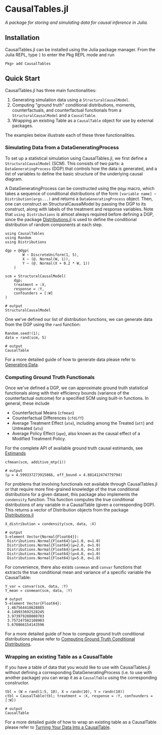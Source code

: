 # CausalTables.jl

*A package for storing and simulating data for causal inference in Julia.*

## Installation
CausalTables.jl can be installed using the Julia package manager.
From the Julia REPL, type `]` to enter the Pkg REPL mode and run

```
Pkg> add CausalTables
```

## Quick Start

CausalTables.jl has three main functionalities:

1. Generating simulation data using a `StructuralCausalModel`.
2. Computing "ground truth" conditional distributions, moments, counterfactuals, and counterfactual functionals from a `StructuralCausalModel` and a `CausalTable`.
3. Wrapping an existing Table as a `CausalTable` object for use by external packages.

The examples below illustrate each of these three functionalities.

### Simulating Data from a DataGeneratingProcess

To set up a statistical simulation using CausalTables.jl, we first define a `StructuralCausalModel` (SCM). This consists of two parts: a `DataGeneratingProcess` (DGP) that controls how the data is generated, and a list of variables to define the basic structure of the underlying causal diagram.

A DataGeneratingProcess can be constructed using the `@dgp` macro, which takes a sequence of conditional distributions of the form `[variable name] ~ Distribution(args...)` and returns a `DataGeneratingProcess` object. Then, one can construct an StructuralCausalModel by passing the DGP to its construct, along with labels of the treatment and response variables. Note that `using Distributions` is almost always required before defining a DGP, since the package [Distributions.jl](https://juliastats.org/Distributions.jl/stable/) is used to define the conditional distribution of random components at each step.

```jldoctest quicktest; output = false, filter = r"(?<=.{21}).*"s
using CausalTables
using Random
using Distributions

dgp = @dgp(
        W ~ DiscreteUniform(1, 5),
        X ~ (@. Normal(W, 1)),
        Y ~ (@. Normal(X + 0.2 * W, 1))
    )

scm = StructuralCausalModel(
    dgp;
    treatment = :X,
    response = :Y,
    confounders = [:W]
)

# output
StructuralCausalModel
```

One we've defined our list of distribution functions, we can generate data from the DGP using the `rand` function:

```jldoctest quicktest; output = false, filter = r"(?<=.{11}).*"s
Random.seed!(1);
data = rand(scm, 5)

# output
CausalTable
```

For a more detailed guide of how to generate data please refer to [Generating Data](man/generating-data.md).

### Computing Ground Truth Functionals

Once we've defined a DGP, we can approximate ground truth statistical functionals along with their efficiency bounds (variance of the counterfactual outcome) for a specified SCM using built-in functions. In general, these include

- Counterfactual Means (`cfmean`)
- Counterfactual Differences (`cfdiff`)
- Average Treatment Effect (`ate`), including among the Treated (`att`) and Untreated (`atu`)
- Average Policy Effect (`ape`), also known as the causal effect of a Modified Treatment Policy. 

For the complete API of available ground truth causal estimands, see [Estimands](man/estimands.md)

```jldoctest quicktest
cfmean(scm, additive_mtp(1))

# output
(μ = 4.599337273915866, eff_bound = 4.881412474779794)
```

For problems that involving functionals not available through CausalTables.jl or that require more fine-grained knowledge of the true conditional distributions for a given dataset, this package also implements the `condensity` function. This function computes the true conditional distributions of any variable in a CausalTable (given a corresponding DGP). This returns a vector of Distribution objects from the package [Distributions.jl](https://juliastats.org/Distributions.jl/stable/)

```jldoctest quicktest
X_distribution = condensity(scm, data, :X)

# output
5-element Vector{Normal{Float64}}:
 Distributions.Normal{Float64}(μ=1.0, σ=1.0)
 Distributions.Normal{Float64}(μ=2.0, σ=1.0)
 Distributions.Normal{Float64}(μ=4.0, σ=1.0)
 Distributions.Normal{Float64}(μ=4.0, σ=1.0)
 Distributions.Normal{Float64}(μ=5.0, σ=1.0)
```

For convenience, there also exists `conmean` and `convar` functions that extracts the true conditional mean and variance of a specific variable the CausalTable:

```jldoctest quicktest
Y_var = convar(scm, data, :Y)
Y_mean = conmean(scm, data, :Y)

# output
5-element Vector{Float64}:
 1.467564418628885
 4.149933692528245
 3.973979208080703
 3.757247582108903
 5.670866154143596
```

For a more detailed guide of how to compute ground truth conditional distributions please refer to [Computing Ground Truth Conditional Distributions](man/ground-truth.md).

### Wrapping an existing Table as a CausalTable

If you have a table of data that you would like to use with CausalTables.jl without defining a corresponding DataGeneratingProcess (i.e. to use with another package) you can wrap it as a `CausalTable` using the corresponding constructor.

```jldoctest quicktest; output = false, filter = r"(?<=.{11}).*"s
tbl = (W = rand(1:5, 10), X = randn(10), Y = randn(10))
ctbl = CausalTable(tbl; treatment = :X, response = :Y, confounders = [:W])

# output
CausalTable
```

For a more detailed guide of how to wrap an existing table as a CausalTable please refer to [Turning Your Data Into a CausalTable](man/formatting.md).





